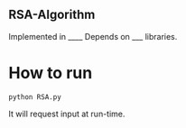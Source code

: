 RSA-Algorithm
---
Implemented in ____
Depends on ___ libraries.

# How to run
`python RSA.py`

It will request input at run-time.
